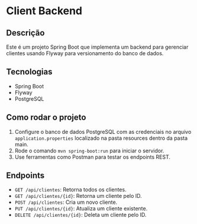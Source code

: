 # Client Backend

## Descrição
Este é um projeto Spring Boot que implementa um backend para gerenciar clientes usando Flyway para versionamento do banco de dados.

## Tecnologias
- Spring Boot
- Flyway
- PostgreSQL

## Como rodar o projeto
1. Configure o banco de dados PostgreSQL com as credenciais no arquivo `application.properties` localizado na pasta resources dentro da pasta main.
2. Rode o comando `mvn spring-boot:run` para iniciar o servidor.
3. Use ferramentas como Postman para testar os endpoints REST.

## Endpoints
- `GET /api/clientes`: Retorna todos os clientes.
- `GET /api/clientes/{id}`: Retorna um cliente pelo ID.
- `POST /api/clientes`: Cria um novo cliente.
- `PUT /api/clientes/{id}`: Atualiza um cliente existente.
- `DELETE /api/clientes/{id}`: Deleta um cliente pelo ID.
